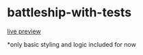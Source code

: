# battleship-with-tests
[live preview](https://harunfr.github.io/battleship-with-tests/)

*only basic styling and logic included for now
